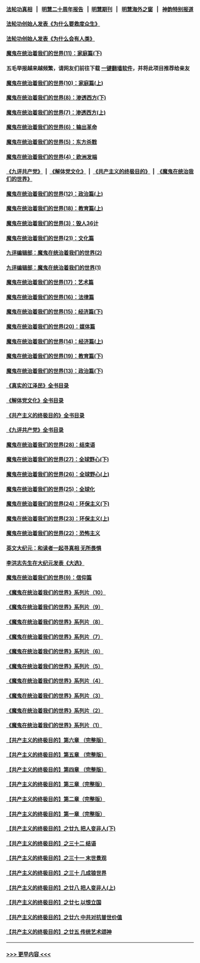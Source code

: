 #### [法轮功真相](https://github.com/gfw-breaker/truth/blob/master/README.md?t=0) &nbsp;&nbsp;|&nbsp;&nbsp; [明慧二十周年报告](https://github.com/gfw-breaker/mh-reports/blob/master/README.md?t=0) &nbsp;&nbsp;|&nbsp;&nbsp;[明慧期刊](https://github.com/gfw-breaker/mh-qikan) &nbsp;&nbsp;|&nbsp;&nbsp; [明慧海外之窗](https://github.com/gfw-breaker/mh-news/blob/master/README.md?t=0) &nbsp;&nbsp;|&nbsp;&nbsp; [神韵特别报道](https://github.com/gfw-breaker/mh-news/blob/master/shenyun.md?t=0)
#### [法轮功创始人发表《为什么要救度众生》](../pages/nsc422/n13975246.md?t=06300943) 
#### [法轮功创始人发表《为什么会有人类》](../pages/nsc422/n13912117.md?t=06300943) 
#### [魔鬼在统治着我们的世界(11)：家庭篇(下)](../pages/nsc422/n10440961.md?t=06300943) 
#### 五毛举报越来越频繁，请网友们前往下载 [一键翻墙软件](https://github.com/gfw-breaker/ssr-accounts)，并将此项目推荐给亲友
#### [魔鬼在统治着我们的世界(10)：家庭篇(上)](../pages/nsc422/n10435448.md?t=06300943) 
#### [魔鬼在统治着我们的世界(8)：渗透西方(下)](../pages/nsc422/n10429603.md?t=06300943) 
#### [魔鬼在统治着我们的世界(7)：渗透西方(上)](../pages/nsc422/n10426013.md?t=06300943) 
#### [魔鬼在统治着我们的世界(6)：输出革命](../pages/nsc422/n10421536.md?t=06300943) 
#### [魔鬼在统治着我们的世界(5)：东方杀戮](../pages/nsc422/n10417707.md?t=06300943) 
#### [魔鬼在统治着我们的世界(4)：欧洲发端](../pages/nsc422/n10414890.md?t=06300943) 
#### [《九评共产党》](https://github.com/begood0513/9ping.md/blob/master/README.md) &nbsp;|&nbsp; [《解体党文化》](../../../../jtdwh.md/blob/master/README.md)  &nbsp;|&nbsp; [《共产主义的终极目的》](../../../../gczydzjmd.md/blob/master/README.md) &nbsp;|&nbsp; [《魔鬼在统治我们的世界》](../../../../mgztzwmdsj.md/blob/master/README.md) 
#### [魔鬼在统治着我们的世界(12)：政治篇(上)](../pages/nsc422/n10444576.md?t=06300943) 
#### [魔鬼在统治着我们的世界(18)：教育篇(上)](../pages/nsc422/n10526970.md?t=06300943) 
#### [魔鬼在统治着我们的世界(3)：毁人36计](../pages/nsc422/n10411583.md?t=06300943) 
#### [魔鬼在统治着我们的世界(21)：文化篇](../pages/nsc422/n10597706.md?t=06300943) 
#### [九评编辑部：魔鬼在统治着我们的世界(2)](../pages/nsc422/n10410036.md?t=06300943) 
#### [九评编辑部：魔鬼在统治着我们的世界(1)](../pages/nsc422/n10406825.md?t=06300943) 
#### [魔鬼在统治着我们的世界(17)：艺术篇](../pages/nsc422/n10499093.md?t=06300943) 
#### [魔鬼在统治着我们的世界(16)：法律篇](../pages/nsc422/n10485969.md?t=06300943) 
#### [魔鬼在统治着我们的世界(15)：经济篇(下)](../pages/nsc422/n10469975.md?t=06300943) 
#### [魔鬼在统治着我们的世界(20)：媒体篇](../pages/nsc422/n10586579.md?t=06300943) 
#### [魔鬼在统治着我们的世界(14)：经济篇(上)](../pages/nsc422/n10457370.md?t=06300943) 
#### [魔鬼在统治着我们的世界(19)：教育篇(下)](../pages/nsc422/n10564808.md?t=06300943) 
#### [魔鬼在统治着我们的世界(13)：政治篇(下)](../pages/nsc422/n10448270.md?t=06300943) 
#### [《真实的江泽民》全书目录](../pages/nsc422/n13721399.md?t=06300943) 
#### [《解体党文化》全书目录](../pages/nsc422/n13721157.md?t=06300943) 
#### [《共产主义的终极目的》全书目录](../pages/nsc422/n13721048.md?t=06300943) 
#### [《九评共产党》全书目录](../pages/nsc422/n13708085.md?t=06300943) 
#### [魔鬼在统治着我们的世界(28)：结束语](../pages/nsc422/n10936246.md?t=06300943) 
#### [魔鬼在统治着我们的世界(27)：全球野心(下)](../pages/nsc422/n10928319.md?t=06300943) 
#### [魔鬼在统治着我们的世界(26)：全球野心(上)](../pages/nsc422/n10900318.md?t=06300943) 
#### [魔鬼在统治着我们的世界(25)：全球化](../pages/nsc422/n10788205.md?t=06300943) 
#### [魔鬼在统治着我们的世界(24)：环保主义(下)](../pages/nsc422/n10695307.md?t=06300943) 
#### [魔鬼在统治着我们的世界(23)：环保主义(上)](../pages/nsc422/n10688613.md?t=06300943) 
#### [魔鬼在统治着我们的世界(22)：恐怖主义](../pages/nsc422/n10614727.md?t=06300943) 
#### [英文大纪元：和读者一起寻真相 无所畏惧](../pages/nsc422/n12542027.md?t=06300943) 
#### [李洪志先生在大纪元发表《大选》](../pages/nsc422/n12534746.md?t=06300943) 
#### [魔鬼在统治着我们的世界(9)：信仰篇](../pages/nsc422/n10432159.md?t=06300943) 
#### [《魔鬼在统治着我们的世界》系列片（10）](../pages/nsc422/n12292670.md?t=06300943) 
#### [《魔鬼在统治着我们的世界》系列片（9）](../pages/nsc422/n12290859.md?t=06300943) 
#### [《魔鬼在统治着我们的世界》系列片（8）](../pages/nsc422/n12287445.md?t=06300943) 
#### [《魔鬼在统治着我们的世界》系列片（7）](../pages/nsc422/n12283425.md?t=06300943) 
#### [《魔鬼在统治着我们的世界》系列片（6）](../pages/nsc422/n12282314.md?t=06300943) 
#### [《魔鬼在统治着我们的世界》系列片（5）](../pages/nsc422/n12281419.md?t=06300943) 
#### [《魔鬼在统治着我们的世界》系列片（4）](../pages/nsc422/n12274024.md?t=06300943) 
#### [《魔鬼在统治着我们的世界》系列片（3）](../pages/nsc422/n12271322.md?t=06300943) 
#### [《魔鬼在统治着我们的世界》系列片（2）](../pages/nsc422/n12269049.md?t=06300943) 
#### [《魔鬼在统治着我们的世界》系列片（1）](../pages/nsc422/n12267575.md?t=06300943) 
#### [【共产主义的终极目的】第六章 （完整版）](../pages/nsc422/n11428913.md?t=06300943) 
#### [【共产主义的终极目的】第五章 （完整版）](../pages/nsc422/n11428912.md?t=06300943) 
#### [【共产主义的终极目的】第四章 （完整版）](../pages/nsc422/n11428907.md?t=06300943) 
#### [【共产主义的终极目的】第三章（完整版）](../pages/nsc422/n11428848.md?t=06300943) 
#### [【共产主义的终极目的】第二章（完整版）](../pages/nsc422/n11428831.md?t=06300943) 
#### [【共产主义的终极目的】第一章（完整版）](../pages/nsc422/n11417651.md?t=06300943) 
#### [【共产主义的终极目的】之廿九 把人变非人(下)](../pages/nsc422/n11344140.md?t=06300943) 
#### [【共产主义的终极目的】之三十二 结语](../pages/nsc422/n11360535.md?t=06300943) 
#### [【共产主义的终极目的】之三十一 末世景观](../pages/nsc422/n11351129.md?t=06300943) 
#### [【共产主义的终极目的】之三十 几成狼世界](../pages/nsc422/n11348280.md?t=06300943) 
#### [【共产主义的终极目的】之廿八 把人变非人(上)](../pages/nsc422/n11340492.md?t=06300943) 
#### [【共产主义的终极目的】之廿七 以恨立国](../pages/nsc422/n11336944.md?t=06300943) 
#### [【共产主义的终极目的】之廿六 中共对抗普世价值](../pages/nsc422/n11324785.md?t=06300943) 
#### [【共产主义的终极目的】之廿五 传统艺术颂神](../pages/nsc422/n11296396.md?t=06300943) 

----
#### [ >>> 更早内容 <<< ](../indexes/nsc422-earlier.md)
